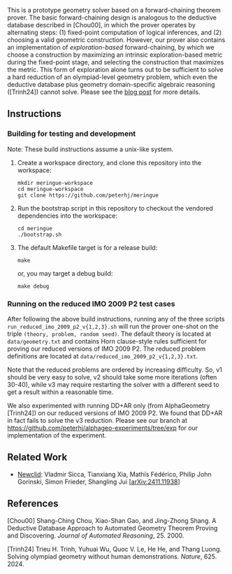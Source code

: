 This is a prototype geometry solver based on a forward-chaining
theorem prover.
The basic forward-chaining design is analogous to the
deductive database described in [Chou00],
in which the prover operates by alternating steps:
(1) fixed-point computation of logical inferences, and 
(2) choosing a valid geometric construction.
However, our prover also contains an implementation of
_exploration-based_ forward-chaining,
by which we choose a construction by maximizing an intrinsic
exploration-based metric during the fixed-point stage,
and selecting the construction that maximizes the metric.
This form of exploration alone turns out to be sufficient to
solve a hard reduction of an olympiad-level geometry problem,
which even the deductive database plus geometry domain-specific
algebraic reasoning ([Trinh24]) cannot solve.
Please see the
[blog post](https://peterhj.github.io/notes/exp.html)
for more details.

## Instructions

### Building for testing and development

Note: These build instructions assume a unix-like system.

1.  Create a workspace directory, and clone this repository
    into the workspace:

        mkdir meringue-workspace
        cd meringue-workspace
        git clone https://github.com/peterhj/meringue

2.  Run the bootstrap script in this repository to checkout
    the vendored dependencies into the workspace:

        cd meringue
        ./bootstrap.sh

3.  The default Makefile target is for a release build:

        make

    or, you may target a debug build:

        make debug

### Running on the reduced IMO 2009 P2 test cases

After following the above build instructions, running any of
the three scripts `run_reduced_imo_2009_p2_v{1,2,3}.sh`
will run the prover one-shot on the triple
`(theory, problem, random seed)`.
The default theory is located at `data/geometry.txt` and
contains Horn clause-style rules sufficient for proving our
reduced versions of IMO 2009 P2.
The reduced problem definitions are located at
`data/reduced_imo_2009_p2_v{1,2,3}.txt`.

Note that the reduced problems are ordered by increasing
difficulty.
So, v1 should be very easy to solve,
v2 should take some more iterations (often 30-40),
while v3 may require restarting the solver with a different
seed to get a result within a reasonable time.

We also experimented with running DD+AR only
(from AlphaGeometry [Trinh24])
on our reduced versions of IMO 2009 P2.
We found that DD+AR in fact fails to solve the v3 reduction.
Please see our branch at
https://github.com/peterhj/alphageo-experiments/tree/exp
for our implementation of the experiment.

## Related Work

- [Newclid](https://github.com/LMCRC/Newclid):
  Vladmir Sicca, Tianxiang Xia, Mathïs Fédérico,
  Philip John Gorinski, Simon Frieder, Shangling Jui
  [[arXiv:2411.11938](https://arxiv.org/abs/2411.11938)]

## References

[Chou00] Shang-Ching Chou, Xiao-Shan Gao, and Jing-Zhong Shang.
A Deductive Database Approach to Automated Geometry Theorem
Proving and Discovering. _Journal of Automated Reasoning_,
25. 2000.

[Trinh24] Trieu H. Trinh, Yuhuai Wu, Quoc V. Le, He He, and
Thang Luong. Solving olympiad geometry without human
demonstrations. _Nature_, 625. 2024.

